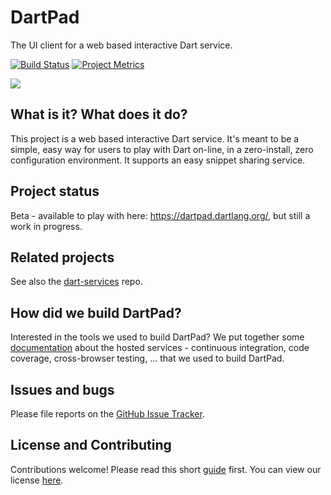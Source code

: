 # DartPad

The UI client for a web based interactive Dart service.

[![Build Status](https://travis-ci.org/dart-lang/dart-pad.svg?branch=master)](https://travis-ci.org/dart-lang/dart-pad)
[![Project Metrics](https://img.shields.io/badge/metrics-librato-blue.svg)](https://metrics.librato.com/share/dashboards/jr4dyv0j?duration=604800)

![](https://github.com/dart-lang/dart-pad/blob/master/doc/images/codepad_ss.jpg)

## What is it? What does it do?

This project is a web based interactive Dart service. It's meant to be a simple,
easy way for users to play with Dart on-line, in a zero-install, zero
configuration environment. It supports an easy snippet sharing service.

## Project status

Beta - available to play with here: https://dartpad.dartlang.org/, but still a
work in progress.

## Related projects

See also the [dart-services](https://github.com/dart-lang/dart-services) repo.

## How did we build DartPad?

Interested in the tools we used to build DartPad? We put together some
[documentation](https://github.com/dart-lang/dart-pad/tree/master/doc)
about the hosted services - continuous integration, code coverage, cross-browser testing, ...
that we used to build DartPad.

## Issues and bugs

Please file reports on the
[GitHub Issue Tracker](https://github.com/dart-lang/dart-pad/issues).

## License and Contributing

Contributions welcome! Please read this short
[guide](https://github.com/dart-lang/dart-pad/wiki/Contributing) first. You
can view our license
[here](https://github.com/dart-lang/dart-pad/blob/master/LICENSE).
